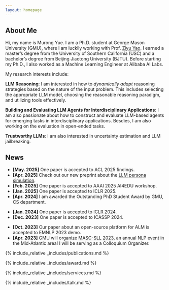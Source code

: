 ```yaml
---
layout: homepage
---
```


## About Me
Hi, my name is Murong Yue. I am a Ph.D. student at George Mason University (GMU), where I am luckily working with Prof. [Ziyu Yao](https://ziyuyao.org/). I earned a master’s degree from the University of Southern California (USC) and a bachelor’s degree from Beijing Jiaotong University (BJTU). Before starting my Ph.D., I also worked as a Machine Learning Engineer at Alibaba AI Labs.

My research interests include:

**LLM Reasoning**: I am interested in how to *dynamically adapt* reasoning strategies based on the nature of the input problem. This includes selecting the appropriate LLM model, choosing the reasonable reasoning paradigm, and utilizing tools effectively.

**Building and Evaluating LLM Agents for Interdisciplinary Applications**: I am also passionate about how to construct and evaluate LLM-based agents for emerging tasks in interdisciplinary applications. Besdies, I am also working on the evaluation in open-ended tasks.

**Trustworthy LLMs**: I am also interested in uncertainty estimation and LLM jailbreaking.



## News
- **[May. 2025]** One paper is accepted to ACL 2025 findings.
- **[Apr. 2025]** Check out our new preprint about the [LLM persona simulation](https://arxiv.org/pdf/2504.06460).
- **[Feb. 2025]** One paper is accepted to AAAI 2025 AI4EDU workshop.
- **[Jan. 2025]** One paper is accepted to ICLR 2025.
- **[Apr. 2024]** I am awarded the Outstanding PhD Student Award by GMU, CS department.
<!-- - **[Apr. 2024]** Check out our new preprint paper about the educational agent. (Invited Presentation at Wolfram Research LLM Agent Colloquium) -->
- **[Jan. 2024]** One paper is accepted to ICLR 2024.
- **[Dec. 2023]** One paper is accepted to ICASSP 2024.
<!-- - **[Oct. 2023]** Give an invited talks about the cost-efficient LLM cascade at Microsoft Semantic Machines. -->
- **[Oct. 2023]** Our paper about an open-source platform for ALM is accepted to EMNLP 2023 demo.
- **[Apr. 2023]** GMU will organize [MASC-SLL 2023](https://www.mascsll.org/), an annual NLP event in the Mid-Atlantic area! I will be serving as a Colloquium Organizer.

{% include_relative _includes/publications.md %}

{% include_relative _includes/award.md %}

{% include_relative _includes/services.md %}

{% include_relative _includes/talk.md %}
